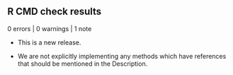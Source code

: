 ## R CMD check results

0 errors | 0 warnings | 1 note

* This is a new release.

* We are not explicitly implementing any methods which have references that should be mentioned in the Description.
